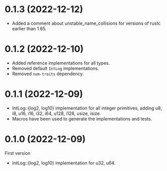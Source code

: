# 0.1.3 (2022-12-12)

- Added a comment about unstable_name_collisions for versions of rustc earlier than 1.65.

# 0.1.2 (2022-12-10)

- Added reference implementations for all types.
- Removed default `IntLog` implementations.
- Removed `num-traits` dependency.

# 0.1.1 (2022-12-09)

- IntLog::{log2, log10} implementation for all integer primitives, adding u8, i8, u16, i16, i32, i64, u128, i128, usize, isize.
- Macros have been used to generate the implementations and tests.

# 0.1.0 (2022-12-09)

First version

- IntLog::{log2, log10} implementation for u32, u64.
